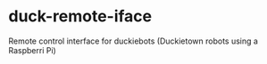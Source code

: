 # duck-remote-iface
Remote control interface for duckiebots (Duckietown robots using a Raspberri Pi)
